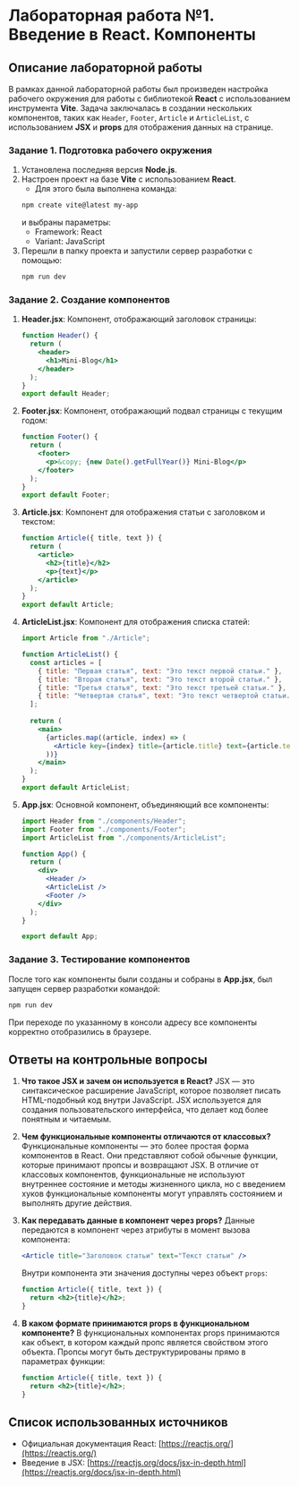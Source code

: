 
# Лабораторная работа №1. Введение в React. Компоненты

## Описание лабораторной работы

В рамках данной лабораторной работы был произведен настройка рабочего окружения для работы с библиотекой **React** с использованием инструмента **Vite**. Задача заключалась в создании нескольких компонентов, таких как `Header`, `Footer`, `Article` и `ArticleList`, с использованием **JSX** и **props** для отображения данных на странице. 

### Задание 1. Подготовка рабочего окружения

1. Установлена последняя версия **Node.js**.
2. Настроен проект на базе **Vite** с использованием **React**.
   - Для этого была выполнена команда:
   ```bash
   npm create vite@latest my-app
   ```
   и выбраны параметры:
   - Framework: React
   - Variant: JavaScript
3. Перешли в папку проекта и запустили сервер разработки с помощью:
   ```bash
   npm run dev
   ```

### Задание 2. Создание компонентов

1. **Header.jsx**: Компонент, отображающий заголовок страницы:
   ```jsx
   function Header() {
     return (
       <header>
         <h1>Mini-Blog</h1>
       </header>
     );
   }
   export default Header;
   ```
   
2. **Footer.jsx**: Компонент, отображающий подвал страницы с текущим годом:
   ```jsx
   function Footer() {
     return (
       <footer>
         <p>&copy; {new Date().getFullYear()} Mini-Blog</p>
       </footer>
     );
   }
   export default Footer;
   ```
   
3. **Article.jsx**: Компонент для отображения статьи с заголовком и текстом:
   ```jsx
   function Article({ title, text }) {
     return (
       <article>
         <h2>{title}</h2>
         <p>{text}</p>
       </article>
     );
   }
   export default Article;
   ```
   
4. **ArticleList.jsx**: Компонент для отображения списка статей:
   ```jsx
   import Article from "./Article";
   
   function ArticleList() {
     const articles = [
       { title: "Первая статья", text: "Это текст первой статьи." },
       { title: "Вторая статья", text: "Это текст второй статьи." },
       { title: "Третья статья", text: "Это текст третьей статьи." },
       { title: "Четвертая статья", text: "Это текст четвертой статьи." }
     ];
     
     return (
       <main>
         {articles.map((article, index) => (
           <Article key={index} title={article.title} text={article.text} />
         ))}
       </main>
     );
   }
   export default ArticleList;
   ```

5. **App.jsx**: Основной компонент, объединяющий все компоненты:
   ```jsx
   import Header from "./components/Header";
   import Footer from "./components/Footer";
   import ArticleList from "./components/ArticleList";
   
   function App() {
     return (
       <div>
         <Header />
         <ArticleList />
         <Footer />
       </div>
     );
   }
   
   export default App;
   ```

### Задание 3. Тестирование компонентов

После того как компоненты были созданы и собраны в **App.jsx**, был запущен сервер разработки командой:
```bash
npm run dev
```
При переходе по указанному в консоли адресу все компоненты корректно отобразились в браузере.

## Ответы на контрольные вопросы

1. **Что такое JSX и зачем он используется в React?**
   JSX — это синтаксическое расширение JavaScript, которое позволяет писать HTML-подобный код внутри JavaScript. JSX используется для создания пользовательского интерфейса, что делает код более понятным и читаемым.

2. **Чем функциональные компоненты отличаются от классовых?**
   Функциональные компоненты — это более простая форма компонентов в React. Они представляют собой обычные функции, которые принимают пропсы и возвращают JSX. В отличие от классовых компонентов, функциональные не используют внутреннее состояние и методы жизненного цикла, но с введением хуков функциональные компоненты могут управлять состоянием и выполнять другие действия.

3. **Как передавать данные в компонент через props?**
   Данные передаются в компонент через атрибуты в момент вызова компонента:
   ```jsx
   <Article title="Заголовок статьи" text="Текст статьи" />
   ```
   Внутри компонента эти значения доступны через объект `props`:
   ```jsx
   function Article({ title, text }) {
     return <h2>{title}</h2>;
   }
   ```

4. **В каком формате принимаются props в функциональном компоненте?**
   В функциональных компонентах props принимаются как объект, в котором каждый пропс является свойством этого объекта. Пропсы могут быть деструктурированы прямо в параметрах функции:
   ```jsx
   function Article({ title, text }) {
     return <h2>{title}</h2>;
   }
   ```

## Список использованных источников

- Официальная документация React: [https://reactjs.org/](https://reactjs.org/)
- Введение в JSX: [https://reactjs.org/docs/jsx-in-depth.html](https://reactjs.org/docs/jsx-in-depth.html)

